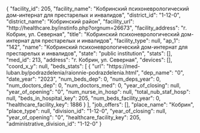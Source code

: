 {
    "facility_id": 205,
    "facility_name": "Кобринский психоневрологический дом-интернат для престарелых и инвалидов",
    "district_id": "1-12-0",
    "district_name": "Кобринский район",
    "facility_url": "http:\/\/healthcare.by\/instinfo.php?orgnum=26673",
    "facility_address": "г. Кобрин, ул. Северная",
    "title": "Кобринский психоневрологический дом-интернат для престарелых и инвалидов",
    "facility_type": null,
    "ap_1": "142",
    "name": "Кобринский психоневрологический дом-интернат для престарелых и инвалидов",
    "state": "public institution",
    "stats": [],
    "med_id": 213,
    "address": "г. Кобрин, ул. Северная",
    "devices": [],
    "coord_x_y": null,
    "beds_stats": [
        {
            "url": "https:\/\/med-luban.by\/podrazdelenia\/raionnie-podrazdelenia.html",
            "dep_name": "0",
            "date_year": "2023",
            "num_beds_dep": 0,
            "num_deps_year": 0,
            "num_doctors_dep": 0,
            "num_doctors_med": 0,
            "year_of_closing": null,
            "year_of_opening": "0",
            "num_nurse_in_hosp": null,
            "total_nub_staf_hosp": null,
            "beds_in_hospital_key": 205,
            "num_beds_facility_year": 0,
            "healthcare_facility_key": 1886
        }
    ],
    "job_offers": [],
    "place_name": "Кобрин",
    "place_type": null,
    "division_id": "1-12-0",
    "year_of_closing": null,
    "year_of_opening": "0",
    "healthcare_facility_key": 205,
    "administrative_division_id": "1-12-0"
}